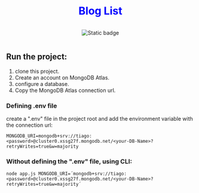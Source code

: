 <h1 style="text-align: center; color: blue; font-weight:bold">Blog List</h1>

<div style="display: flex; gap: 10px; justify-content:center">

![Static badge](https://img.shields.io/badge/express-v.4.18.2-blue)

</div>

## Run the project:

<ol>
    <li>clone this project.</li>
    <li>Create an account on MongoDB Atlas.</li>
    <li>configure a database.</li>
    <li>Copy the MongoDB Atlas connection url.</li>
</ol>

### Defining .env file

create a ".env" file in the project root and add the environment variable with the connection url:

```MONGODB_URI=mongodb+srv://tiago:<password>@cluster0.xssg27f.mongodb.net/<your-DB-Name>?retryWrites=true&w=majority```

### Without defining the ".env" file, using CLI:

```node app.js MONGODB_URI=´mongodb+srv://tiago:<password>@cluster0.xssg27f.mongodb.net/<your-DB-Name>?retryWrites=true&w=majority´```